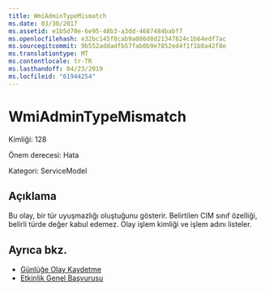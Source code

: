 ```yaml
---
title: WmiAdminTypeMismatch
ms.date: 03/30/2017
ms.assetid: e1b5d70e-6e95-48b3-a3dd-4687484babf7
ms.openlocfilehash: e32bc145f8cab9a086d8d21347824c1b64edf7ac
ms.sourcegitcommit: 9b552addadfb57fab0b9e7852ed4f1f1b8a42f8e
ms.translationtype: MT
ms.contentlocale: tr-TR
ms.lasthandoff: 04/23/2019
ms.locfileid: "61944254"
---
```

# <a name="wmiadmintypemismatch"></a>WmiAdminTypeMismatch
Kimliği: 128  
  
 Önem derecesi: Hata  
  
 Kategori: ServiceModel  
  
## <a name="description"></a>Açıklama  
 Bu olay, bir tür uyuşmazlığı oluştuğunu gösterir. Belirtilen CIM sınıf özelliği, belirli türde değer kabul edemez. Olay işlem kimliği ve işlem adını listeler.  
  
## <a name="see-also"></a>Ayrıca bkz.

- [Günlüğe Olay Kaydetme](../../../../../docs/framework/wcf/diagnostics/event-logging/index.md)
- [Etkinlik Genel Başvurusu](../../../../../docs/framework/wcf/diagnostics/event-logging/events-general-reference.md)
